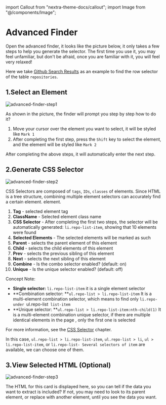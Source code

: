 import Callout from "nextra-theme-docs/callout";
import Image from "@/components/Image";

# Advanced Finder

Open the advanced finder, it looks like the picture below, it only takes a few steps to help you generate the selector. The first time you use it, you may feel unfamiliar, but don't be afraid, once you are familiar with it, you will feel very relaxed!

Here we take [Github Search Results](https://github.com/search?q=hello+world&type=Repositories) as an example to find the row selector of the table `repositories`.

## 1.Select an Element

<Image src="/screenshots/advanced-finder-step1.png" alt="advanced-finder-step1" />

As shown in the picture, the finder will prompt you step by step how to do it?

1. Move your cursor over the element you want to select, it will be styled like `Mark 1`
2. After completing the first step, press the `Shift` key to select the element, and the element will be styled like `Mark 2`

After completing the above steps, it will automatically enter the next step.

## 2.Generate CSS Selector

<Image src="/screenshots/advanced-finder-step2.png" alt="advanced-finder-step2" />

CSS Selectors are composed of `tags`, `IDs`, `classes` of elements. Since HTML is a tree structure, combining multiple element selectors can accurately find a certain element. element.

1. **Tag** - selected element tag
2. **ClassName** - Selected element class name
3. **CSS Selector** - After completing the first two steps, the selector will be automatically generated: `li.repo-list-item`, showing that 10 elements were found
4. **Selected Elements** - The selected elements will be marked as such
5. **Parent** - selects the parent element of this element
6. **Child** - selects the child elements of this element
7. **Prev** - selects the previous sibling of this element
8. **Next** - selects the next sibling of this element
9. **Combine** - Is the combo selector enabled? (default: on)
10. **Unique** - Is the unique selector enabled? (default: off)

<Callout emoji="💡">
Concept Note:

- **Single selector:** `li.repo-list-item` it is a single element selector
- **Combination selector: **`ul.repo-list > li.repo-list-item` It is a multi-element combination selector, which means to find only `li.repo- under `ul.repo-list` list-item`
- **Unique selector: **`ul.repo-list > li.repo-list-item:nth-child(1)` It is a multi-element combination unique selector, if there are multiple identical elements in the page , only the first one is selected

For more information, see the [CSS Selector](/docs/recipe-development/css-selector) chapter.
</Callout>

In this case, `ul.repo-list > li.repo-list-item`, `ul.repo-list > li`, `ul > li.repo-list-item`, or `li.repo-list- Several selectors of item` are available, we can choose one of them.

## 3.View Selected HTML (Optional)

<Image src="/screenshots/advanced-finder-step3.png" alt="advanced-finder-step3" />

The HTML for this card is displayed here, so you can tell if the data you want to extract is included? If not, you may need to look to its parent element, or replace with another element, until you see the data you want.
